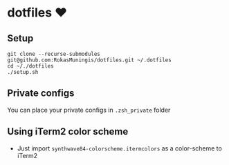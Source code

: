 # dotfiles ❤️

## Setup
```
git clone --recurse-submodules git@github.com:RokasMuningis/dotfiles.git ~/.dotfiles
cd ~/./dotfiles
./setup.sh
```

## Private configs
You can place your private configs in `.zsh_private` folder

## Using iTerm2 color scheme
- Just import `synthwave84-colorscheme.itermcolors` as a color-scheme to iTerm2
